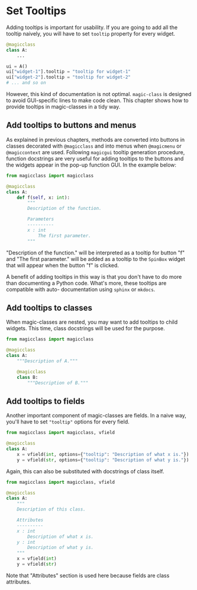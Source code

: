 # Set Tooltips

Adding tooltips is important for usability. If you are going to add all the tooltip
naively, you will have to set `tooltip` property for every widget.

``` python
@magicclass
class A:
    ...

ui = A()
ui["widget-1"].tooltip = "tooltip for widget-1"
ui["widget-2"].tooltip = "tooltip for widget-2"
# ... and so on
```

However, this kind of documentation is not optimal. `magic-class` is designed to
avoid GUI-specific lines to make code clean. This chapter shows how to provide
tooltips in magic-classes in a tidy way.

## Add tooltips to buttons and menus

As explained in previous chapters, methods are converted into buttons in classes
decorated with `@magicclass` and into menus when `@magicmenu` or `@magiccontext` are
used. Following `magicgui` tooltip generation procedure, function docstrings are very
useful for adding tooltips to the buttons and the widgets appear in the pop-up function
GUI. In the example below:

``` python
from magicclass import magicclass

@magicclass
class A:
    def f(self, x: int):
        """
        Description of the function.

        Parameters
        ----------
        x : int
            The first parameter.
        """
```

"Description of the function." will be interpreted as a tooltip for button "f" and "The
first parameter." will be added as a tooltip to the `SpinBox` widget that will appear
when the button "f" is clicked.

A benefit of adding tooltips in this way is that you don't have to do more than
documenting a Python code. What's more, these tooltips are compatible with auto-
documentation using `sphinx` or `mkdocs`.

## Add tooltips to classes

When magic-classes are nested, you may want to add tooltips to child widgets.
This time, class docstrings will be used for the purpose.

``` python
from magicclass import magicclass

@magicclass
class A:
    """Description of A."""

    @magicclass
    class B:
        """Description of B."""
```

## Add tooltips to fields

Another important component of magic-classes are fields. In a naive way, you'll
have to set `"tooltip"` options for every field.

``` python
from magicclass import magicclass, vfield

@magicclass
class A:
    x = vfield(int, options={"tooltip": "Description of what x is."})
    y = vfield(str, options={"tooltip": "Description of what y is."})
```

Again, this can also be substituted with docstrings of class itself.

``` python
from magicclass import magicclass, vfield

@magicclass
class A:
    """
    Description of this class.

    Attributes
    ----------
    x : int
        Description of what x is.
    y : int
        Description of what y is.
    """
    x = vfield(int)
    y = vfield(str)
```

Note that "Attributes" section is used here because fields are class
attributes.
